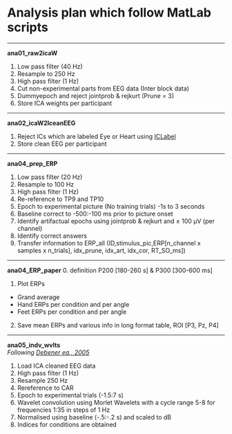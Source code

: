 # Analysis plan which follow MatLab scripts
___
**ana01_raw2icaW**
1. Low pass filter (40 Hz)
2. Resample to 250 Hz
3. High pass filter (1 Hz)
4. Cut non-experimental parts from EEG data (Inter block data)
5. Dummyepoch and reject jointprob & rejkurt (Prune = 3)
6. Store ICA weights per participant
___
**ana02_icaW2lceanEEG**
1. Reject ICs which are labeled Eye or Heart using [ICLabel](https://sccn.ucsd.edu/wiki/ICLabel)
2. Store clean EEG per participant
___
**ana04_prep_ERP**
1. Low pass filter (20 Hz)
2. Resample to 100 Hz
3. High pass filter (1 Hz)
4. Re-reference to TP9 and TP10
5. Epoch to experimental picture (No training trials) -1s to 3 seconds
6. Baseline correct to -500:-100 ms prior to picture onset
7. Identify artifactual epochs using jointprob & rejkurt and &plusmn; 100 µV (per channel)
8. Identify correct answers
9. Transfer information to ERP_all (ID,stimulus_pic,ERP[n_channel x samples x n_trials], idx_prune, idx_art, idx_cor, RT_SO_ms])
___
**ana04_ERP_paper**
0. definition P200 [180-260 s] & P300 [300-600 ms]
1. Plot ERPs
  - Grand average
  - Hand ERPs per condition and per angle
  - Feet ERPs per condition and per angle
2. Save mean ERPs and various info in long format table, ROI [P3, Pz, P4]

___
**ana05_indv_wvlts**
<br>
*Following [Debener ea., 2005](https://www.jneurosci.org/content/25/50/11730)*
1. Load ICA cleaned EEG data
2. High pass filter (1 Hz)
3. Resample 250 Hz
4. Rereference to CAR
5. Epoch to experimental trials (-1.5:7 s)
6. Wavelet convolution using Morlet Wavelets with a cycle range 5-8 for frequencies 1:35 in steps of 1 Hz
7. Normalised using baseline (-.5:-.2 s) and scaled to dB
8. Indices for conditions are obtained
